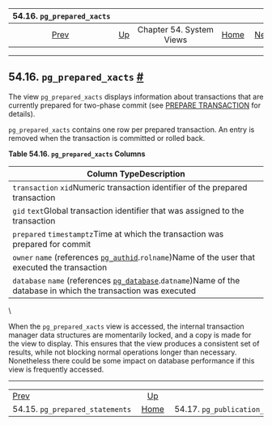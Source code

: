 <!--?xml version="1.0" encoding="UTF-8" standalone="no"?-->

|                         54.16. `pg_prepared_xacts`                        |                                             |                          |                                                       |                                                                         |
| :-----------------------------------------------------------------------: | :------------------------------------------ | :----------------------: | ----------------------------------------------------: | ----------------------------------------------------------------------: |
| [Prev](view-pg-prepared-statements.html "54.15. pg_prepared_statements")  | [Up](views.html "Chapter 54. System Views") | Chapter 54. System Views | [Home](index.html "PostgreSQL 17devel Documentation") |  [Next](view-pg-publication-tables.html "54.17. pg_publication_tables") |

***

## 54.16. `pg_prepared_xacts` [#](#VIEW-PG-PREPARED-XACTS)

The view `pg_prepared_xacts` displays information about transactions that are currently prepared for two-phase commit (see [PREPARE TRANSACTION](sql-prepare-transaction.html "PREPARE TRANSACTION") for details).

`pg_prepared_xacts` contains one row per prepared transaction. An entry is removed when the transaction is committed or rolled back.

**Table 54.16. `pg_prepared_xacts` Columns**

| Column TypeDescription                                                                                                                                            |
| ----------------------------------------------------------------------------------------------------------------------------------------------------------------- |
| `transaction` `xid`Numeric transaction identifier of the prepared transaction                                                                                     |
| `gid` `text`Global transaction identifier that was assigned to the transaction                                                                                    |
| `prepared` `timestamptz`Time at which the transaction was prepared for commit                                                                                     |
| `owner` `name` (references [`pg_authid`](catalog-pg-authid.html "53.8. pg_authid").`rolname`)Name of the user that executed the transaction                       |
| `database` `name` (references [`pg_database`](catalog-pg-database.html "53.15. pg_database").`datname`)Name of the database in which the transaction was executed |

\

When the `pg_prepared_xacts` view is accessed, the internal transaction manager data structures are momentarily locked, and a copy is made for the view to display. This ensures that the view produces a consistent set of results, while not blocking normal operations longer than necessary. Nonetheless there could be some impact on database performance if this view is frequently accessed.

***

|                                                                           |                                                       |                                                                         |
| :------------------------------------------------------------------------ | :---------------------------------------------------: | ----------------------------------------------------------------------: |
| [Prev](view-pg-prepared-statements.html "54.15. pg_prepared_statements")  |      [Up](views.html "Chapter 54. System Views")      |  [Next](view-pg-publication-tables.html "54.17. pg_publication_tables") |
| 54.15. `pg_prepared_statements`                                           | [Home](index.html "PostgreSQL 17devel Documentation") |                                          54.17. `pg_publication_tables` |

